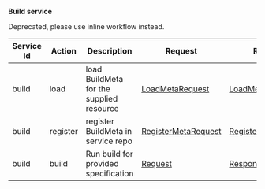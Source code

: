 **Build service**

Deprecated, please use inline workflow instead.

| Service Id | Action | Description | Request | Response |
| --- | --- | --- | --- | --- |
| build | load | load BuildMeta for the supplied resource | [LoadMetaRequest](service_contract.go) | [LoadMetaResponse](service_contract.go)  |
| build | register | register BuildMeta in service repo | [RegisterMetaRequest](service_contract.go) | [RegisterMetaResponse](service_contract.go)  |
| build | build | Run build for provided specification | [Request](service_contract.go) | [Response](service_contract.go)  |


